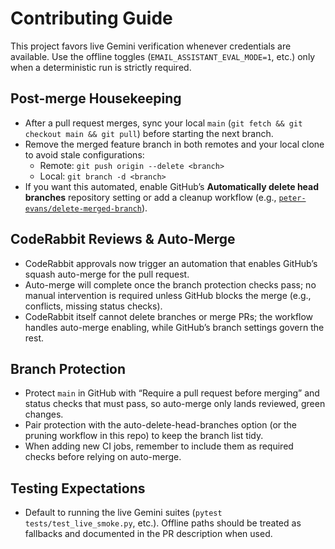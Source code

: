 # Contributing Guide

This project favors live Gemini verification whenever credentials are available. Use the offline toggles (`EMAIL_ASSISTANT_EVAL_MODE=1`, etc.) only when a deterministic run is strictly required.

## Post-merge Housekeeping
- After a pull request merges, sync your local `main` (`git fetch && git checkout main && git pull`) before starting the next branch.
- Remove the merged feature branch in both remotes and your local clone to avoid stale configurations:
  - Remote: `git push origin --delete <branch>`
  - Local: `git branch -d <branch>`
- If you want this automated, enable GitHub’s **Automatically delete head branches** repository setting or add a cleanup workflow (e.g., [`peter-evans/delete-merged-branch`](https://github.com/peter-evans/delete-merged-branch)).

## CodeRabbit Reviews & Auto-Merge
- CodeRabbit approvals now trigger an automation that enables GitHub’s squash auto-merge for the pull request.
- Auto-merge will complete once the branch protection checks pass; no manual intervention is required unless GitHub blocks the merge (e.g., conflicts, missing status checks).
- CodeRabbit itself cannot delete branches or merge PRs; the workflow handles auto-merge enabling, while GitHub’s branch settings govern the rest.

## Branch Protection
- Protect `main` in GitHub with “Require a pull request before merging” and status checks that must pass, so auto-merge only lands reviewed, green changes.
- Pair protection with the auto-delete-head-branches option (or the pruning workflow in this repo) to keep the branch list tidy.
- When adding new CI jobs, remember to include them as required checks before relying on auto-merge.

## Testing Expectations
- Default to running the live Gemini suites (`pytest tests/test_live_smoke.py`, etc.). Offline paths should be treated as fallbacks and documented in the PR description when used.
